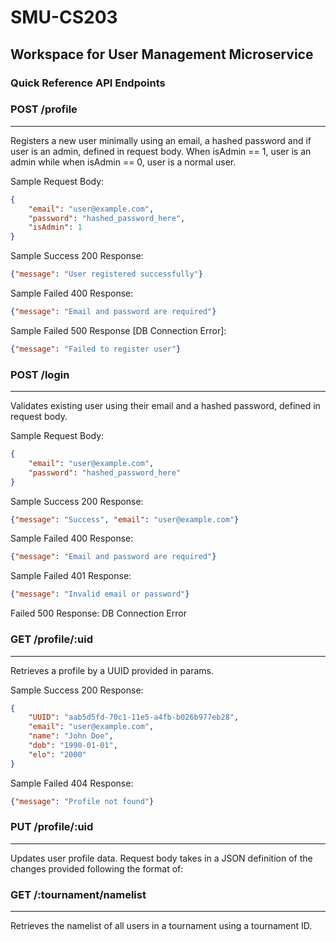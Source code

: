 # SMU-CS203

## Workspace for User Management Microservice

### Quick Reference API Endpoints

### POST /profile

---
Registers a new user minimally using an email, a hashed password and if user is an admin, defined in request body. When isAdmin == 1, user is an admin while when isAdmin == 0, user is a normal user.

Sample Request Body:

```json
{
    "email": "user@example.com",
    "password": "hashed_password_here",
    "isAdmin": 1
}
```

Sample Success 200 Response:

```json
{"message": "User registered successfully"}
```

Sample Failed 400 Response:

```json
{"message": "Email and password are required"}
```

Sample Failed 500 Response [DB Connection Error]:

```json
{"message": "Failed to register user"}
```

### POST /login

---
Validates existing user using their email and a hashed password, defined in request body.

Sample Request Body:

```json
{
    "email": "user@example.com",
    "password": "hashed_password_here"
}
```

Sample Success 200 Response:

```json
{"message": "Success", "email": "user@example.com"}
```

Sample Failed 400 Response:

```json
{"message": "Email and password are required"}
```

Sample Failed 401 Response:

```json
{"message": "Invalid email or password"}
```

Failed 500 Response: DB Connection Error

### GET /profile/:uid

---
Retrieves a profile by a UUID provided in params.

Sample Success 200 Response:

```json
{
    "UUID": "aab5d5fd-70c1-11e5-a4fb-b026b977eb28",
    "email": "user@example.com",
    "name": "John Doe",
    "dob": "1990-01-01",
    "elo": "2000"
}
```

Sample Failed 404 Response:

```json
{"message": "Profile not found"}
```

### PUT /profile/:uid

---
Updates user profile data. Request body takes in a JSON definition of the changes provided following the format of:

### GET /:tournament/namelist

---
Retrieves the namelist of all users in a tournament using a tournament ID.
